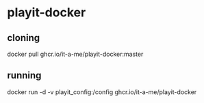 # playit-docker

## cloning
docker pull ghcr.io/it-a-me/playit-docker:master

## running
docker run -d -v playit_config:/config ghcr.io/it-a-me/playit-docker
